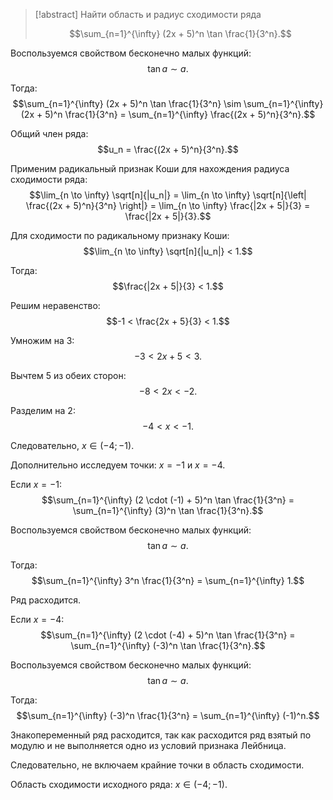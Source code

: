 > [!abstract] Найти область и радиус сходимости ряда
>
> $$\sum_{n=1}^{\infty} (2x + 5)^n \tan \frac{1}{3^n}.$$

Воспользуемся свойством бесконечно малых функций:  
$$\tan a \sim a.$$

Тогда:  
$$\sum_{n=1}^{\infty} (2x + 5)^n \tan \frac{1}{3^n} \sim \sum_{n=1}^{\infty} (2x + 5)^n \frac{1}{3^n} = \sum_{n=1}^{\infty} \frac{(2x + 5)^n}{3^n}.$$

Общий член ряда:  
$$u_n = \frac{(2x + 5)^n}{3^n}.$$

Применим радикальный признак Коши для нахождения радиуса сходимости ряда:  
$$\lim_{n \to \infty} \sqrt[n]{|u_n|} = \lim_{n \to \infty} \sqrt[n]{\left| \frac{(2x + 5)^n}{3^n} \right|} = \lim_{n \to \infty} \frac{|2x + 5|}{3} = \frac{|2x + 5|}{3}.$$

Для сходимости по радикальному признаку Коши:  
$$\lim_{n \to \infty} \sqrt[n]{|u_n|} < 1.$$

Тогда:  
$$\frac{|2x + 5|}{3} < 1.$$

Решим неравенство:  
$$-1 < \frac{2x + 5}{3} < 1.$$

Умножим на 3:  
$$-3 < 2x + 5 < 3.$$

Вычтем 5 из обеих сторон:  
$$-8 < 2x < -2.$$

Разделим на 2:  
$$-4 < x < -1.$$

Следовательно, $x \in (-4; -1).$

Дополнительно исследуем точки: $x = -1$ и $x = -4$.

Если $x = -1$:  
$$\sum_{n=1}^{\infty} (2 \cdot (-1) + 5)^n \tan \frac{1}{3^n} = \sum_{n=1}^{\infty} (3)^n \tan \frac{1}{3^n}.$$

Воспользуемся свойством бесконечно малых функций:  
$$\tan a \sim a.$$

Тогда:  
$$\sum_{n=1}^{\infty} 3^n \frac{1}{3^n} = \sum_{n=1}^{\infty} 1.$$

Ряд расходится.

Если $x = -4$:  
$$\sum_{n=1}^{\infty} (2 \cdot (-4) + 5)^n \tan \frac{1}{3^n} = \sum_{n=1}^{\infty} (-3)^n \tan \frac{1}{3^n}.$$

Воспользуемся свойством бесконечно малых функций:  
$$\tan a \sim a.$$

Тогда:  
$$\sum_{n=1}^{\infty} (-3)^n \frac{1}{3^n} = \sum_{n=1}^{\infty} (-1)^n.$$

Знакопеременный ряд расходится, так как расходится ряд взятый по модулю и не выполняется одно из условий признака Лейбница.

Следовательно, не включаем крайние точки в область сходимости.

Область сходимости исходного ряда: $x \in (-4; -1).$
